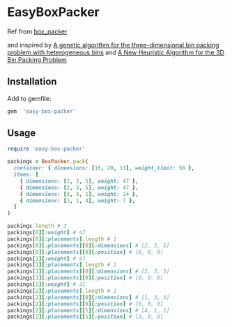 # EasyBoxPacker

Ref from [box_packer](https://github.com/mushishi78/box_packer)

and inspired by [A genetic algorithm for the three-dimensional bin packing problem with heterogeneous bins](https://www.researchgate.net/publication/273121476_A_genetic_algorithm_for_the_three-dimensional_bin_packing_problem_with_heterogeneous_bins) and [A New Heuristic Algorithm for the 3D Bin Packing Problem](https://www.researchgate.net/publication/226249396_A_New_Heuristic_Algorithm_for_the_3D_Bin_Packing_Problem)

## Installation

Add to gemfile:

``` ruby
gem  'easy-box-packer'
```

## Usage

``` ruby
require 'easy-box-packer'

packings = BoxPacker.pack(
  container: { dimensions: [15, 20, 13], weight_limit: 50 },
  items: [
    { dimensions: [2, 3, 5], weight: 47 },
    { dimensions: [2, 3, 5], weight: 47 },
    { dimensions: [3, 3, 1], weight: 24 },
    { dimensions: [1, 1, 4], weight: 7 },
  ]
)

packings.length # 3
packings[0][:weight] # 47
packings[0][:placements].length # 1
packings[0][:placements][0][:dimensions] # [2, 3, 5]
packings[0][:placements][0][:position] # [0, 0, 0]
packings[1][:weight] # 47
packings[1][:placements].length # 1
packings[1][:placements][0][:dimensions] # [2, 3, 5]
packings[1][:placements][0][:position] # [0, 0, 0]
packings[2][:weight] # 31
packings[2][:placements].length # 2
packings[2][:placements][0][:dimensions] # [1, 3, 3]
packings[2][:placements][0][:position] # [0, 0, 0]
packings[2][:placements][1][:dimensions] # [4, 1, 1]
packings[2][:placements][1][:position] # [3, 0, 0]
```
